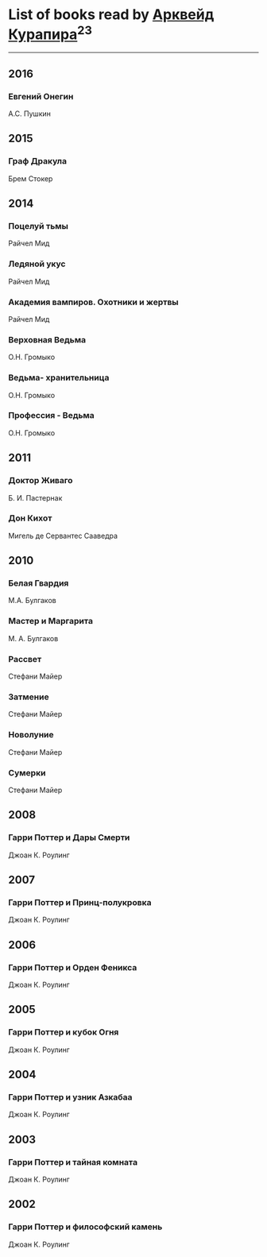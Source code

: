 # List of books read by [Арквейд Курапира](http://vk.com/id278072338)<sup>23</sup>
---

## 2016

### Евгений Онегин
А.С. Пушкин



## 2015

### Граф Дракула
Брем Стокер



## 2014

### Поцелуй тьмы
Райчел Мид


### Ледяной укус
Райчел Мид


### Академия вампиров. Охотники и жертвы
Райчел Мид


### Верховная Ведьма
О.Н. Громыко


### Ведьма- хранительница
О.Н. Громыко


### Профессия - Ведьма
О.Н. Громыко



## 2011

### Доктор Живаго
Б. И. Пастернак


### Дон Кихот
Мигель де Сервантес Сааведра



## 2010

### Белая Гвардия
М.А. Булгаков


### Мастер и Маргарита
М. А. Булгаков


### Рассвет
Стефани Майер


### Затмение
Стефани Майер


### Новолуние
Стефани Майер


### Сумерки
Стефани Майер



## 2008

### Гарри Поттер и Дары Смерти
Джоан К. Роулинг



## 2007

### Гарри Поттер и Принц-полукровка
Джоан К. Роулинг



## 2006

### Гарри Поттер и Орден Феникса
Джоан К. Роулинг



## 2005

### Гарри Поттер и кубок Огня
Джоан К. Роулинг



## 2004

### Гарри Поттер и узник Азкабаа
Джоан К. Роулинг



## 2003

### Гарри Поттер и тайная комната
Джоан К. Роулинг



## 2002

### Гарри Поттер и философский камень
Джоан К. Роулинг



